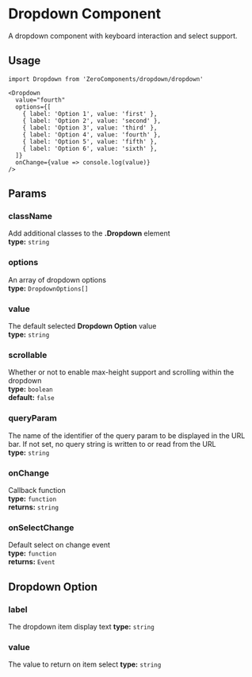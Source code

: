 # Dropdown Component

A dropdown component with keyboard interaction and select support.

## Usage
`import Dropdown from 'ZeroComponents/dropdown/dropdown'`

```
<Dropdown
  value="fourth"
  options={[
    { label: 'Option 1', value: 'first' },
    { label: 'Option 2', value: 'second' },
    { label: 'Option 3', value: 'third' },
    { label: 'Option 4', value: 'fourth' },
    { label: 'Option 5', value: 'fifth' },
    { label: 'Option 6', value: 'sixth' },
  ]}
  onChange={value => console.log(value)}
/>
```
## Params

### className
Add additional classes to the **.Dropdown** element  
**type:** `string`  

### options
An array of dropdown options  
**type:** `DropdownOptions[]`  

### value
The default selected **Dropdown Option** value  
**type:** `string`  

### scrollable
Whether or not to enable max-height support and scrolling within the dropdown  
**type:** `boolean`   
**default:** `false`  

### queryParam
The name of the identifier of the query param to be displayed in the URL bar. If not set, no query string is written to or read from the URL  
**type:** `string`  

### onChange
Callback function  
**type:** `function`    
**returns:** `string`   

### onSelectChange
Default select on change event  
**type:** `function`   
**returns:** `Event`   

## Dropdown Option

### label
The dropdown item display text
**type:** `string`  

### value
The value to return on item select
**type:** `string`  
